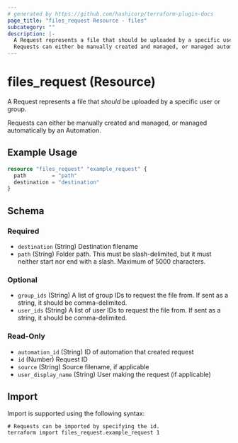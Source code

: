 ```yaml
---
# generated by https://github.com/hashicorp/terraform-plugin-docs
page_title: "files_request Resource - files"
subcategory: ""
description: |-
  A Request represents a file that should be uploaded by a specific user or group.
  Requests can either be manually created and managed, or managed automatically by an Automation.
---
```


# files_request (Resource)

A Request represents a file that *should* be uploaded by a specific user or group.



Requests can either be manually created and managed, or managed automatically by an Automation.

## Example Usage

```terraform
resource "files_request" "example_request" {
  path        = "path"
  destination = "destination"
}
```

<!-- schema generated by tfplugindocs -->
## Schema

### Required

- `destination` (String) Destination filename
- `path` (String) Folder path. This must be slash-delimited, but it must neither start nor end with a slash. Maximum of 5000 characters.

### Optional

- `group_ids` (String) A list of group IDs to request the file from. If sent as a string, it should be comma-delimited.
- `user_ids` (String) A list of user IDs to request the file from. If sent as a string, it should be comma-delimited.

### Read-Only

- `automation_id` (String) ID of automation that created request
- `id` (Number) Request ID
- `source` (String) Source filename, if applicable
- `user_display_name` (String) User making the request (if applicable)

## Import

Import is supported using the following syntax:

```shell
# Requests can be imported by specifying the id.
terraform import files_request.example_request 1
```
